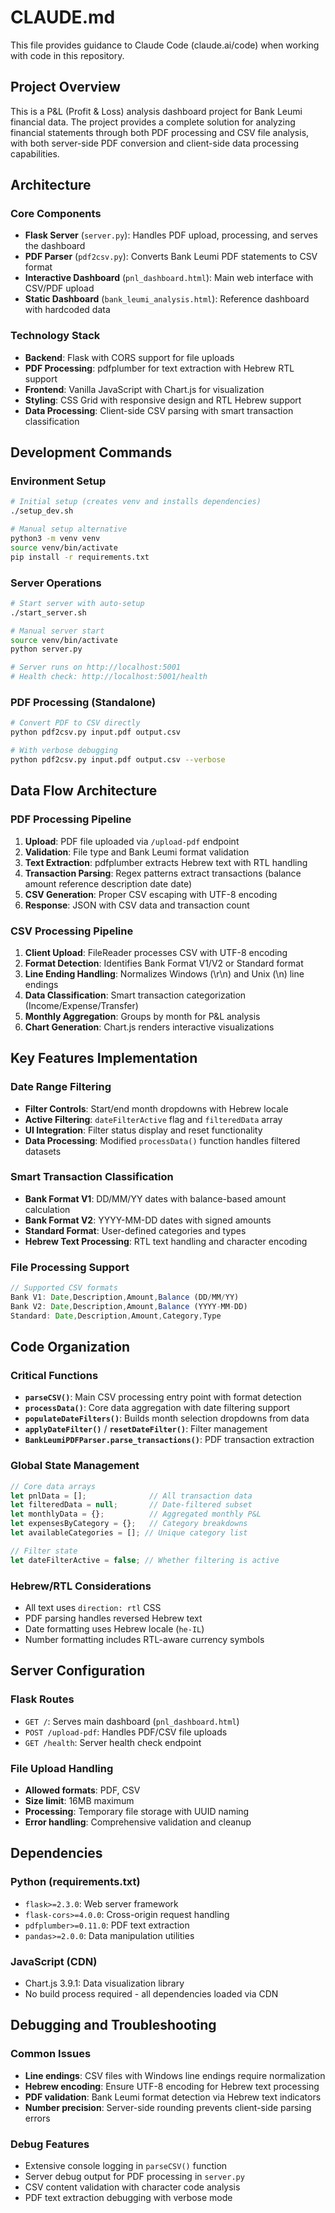 # CLAUDE.md

This file provides guidance to Claude Code (claude.ai/code) when working with code in this repository.

## Project Overview

This is a P&L (Profit & Loss) analysis dashboard project for Bank Leumi financial data. The project provides a complete solution for analyzing financial statements through both PDF processing and CSV file analysis, with both server-side PDF conversion and client-side data processing capabilities.

## Architecture

### Core Components
- **Flask Server** (`server.py`): Handles PDF upload, processing, and serves the dashboard
- **PDF Parser** (`pdf2csv.py`): Converts Bank Leumi PDF statements to CSV format
- **Interactive Dashboard** (`pnl_dashboard.html`): Main web interface with CSV/PDF upload
- **Static Dashboard** (`bank_leumi_analysis.html`): Reference dashboard with hardcoded data

### Technology Stack
- **Backend**: Flask with CORS support for file uploads
- **PDF Processing**: pdfplumber for text extraction with Hebrew RTL support
- **Frontend**: Vanilla JavaScript with Chart.js for visualization
- **Styling**: CSS Grid with responsive design and RTL Hebrew support
- **Data Processing**: Client-side CSV parsing with smart transaction classification

## Development Commands

### Environment Setup
```bash
# Initial setup (creates venv and installs dependencies)
./setup_dev.sh

# Manual setup alternative
python3 -m venv venv
source venv/bin/activate
pip install -r requirements.txt
```

### Server Operations
```bash
# Start server with auto-setup
./start_server.sh

# Manual server start
source venv/bin/activate
python server.py

# Server runs on http://localhost:5001
# Health check: http://localhost:5001/health
```

### PDF Processing (Standalone)
```bash
# Convert PDF to CSV directly
python pdf2csv.py input.pdf output.csv

# With verbose debugging
python pdf2csv.py input.pdf output.csv --verbose
```

## Data Flow Architecture

### PDF Processing Pipeline
1. **Upload**: PDF file uploaded via `/upload-pdf` endpoint
2. **Validation**: File type and Bank Leumi format validation
3. **Text Extraction**: pdfplumber extracts Hebrew text with RTL handling
4. **Transaction Parsing**: Regex patterns extract transactions (balance amount reference description date date)
5. **CSV Generation**: Proper CSV escaping with UTF-8 encoding
6. **Response**: JSON with CSV data and transaction count

### CSV Processing Pipeline
1. **Client Upload**: FileReader processes CSV with UTF-8 encoding
2. **Format Detection**: Identifies Bank Format V1/V2 or Standard format
3. **Line Ending Handling**: Normalizes Windows (\r\n) and Unix (\n) line endings
4. **Data Classification**: Smart transaction categorization (Income/Expense/Transfer)
5. **Monthly Aggregation**: Groups by month for P&L analysis
6. **Chart Generation**: Chart.js renders interactive visualizations

## Key Features Implementation

### Date Range Filtering
- **Filter Controls**: Start/end month dropdowns with Hebrew locale
- **Active Filtering**: `dateFilterActive` flag and `filteredData` array
- **UI Integration**: Filter status display and reset functionality
- **Data Processing**: Modified `processData()` function handles filtered datasets

### Smart Transaction Classification
- **Bank Format V1**: DD/MM/YY dates with balance-based amount calculation
- **Bank Format V2**: YYYY-MM-DD dates with signed amounts
- **Standard Format**: User-defined categories and types
- **Hebrew Text Processing**: RTL text handling and character encoding

### File Processing Support
```javascript
// Supported CSV formats
Bank V1: Date,Description,Amount,Balance (DD/MM/YY)
Bank V2: Date,Description,Amount,Balance (YYYY-MM-DD) 
Standard: Date,Description,Amount,Category,Type
```

## Code Organization

### Critical Functions
- **`parseCSV()`**: Main CSV processing entry point with format detection
- **`processData()`**: Core data aggregation with date filtering support  
- **`populateDateFilters()`**: Builds month selection dropdowns from data
- **`applyDateFilter()`** / **`resetDateFilter()`**: Filter management
- **`BankLeumiPDFParser.parse_transactions()`**: PDF transaction extraction

### Global State Management
```javascript
// Core data arrays
let pnlData = [];              // All transaction data
let filteredData = null;       // Date-filtered subset
let monthlyData = {};          // Aggregated monthly P&L
let expensesByCategory = {};   // Category breakdowns
let availableCategories = []; // Unique category list

// Filter state
let dateFilterActive = false; // Whether filtering is active
```

### Hebrew/RTL Considerations
- All text uses `direction: rtl` CSS
- PDF parsing handles reversed Hebrew text
- Date formatting uses Hebrew locale (`he-IL`)
- Number formatting includes RTL-aware currency symbols

## Server Configuration

### Flask Routes
- `GET /`: Serves main dashboard (`pnl_dashboard.html`)
- `POST /upload-pdf`: Handles PDF/CSV file uploads
- `GET /health`: Server health check endpoint

### File Upload Handling
- **Allowed formats**: PDF, CSV
- **Size limit**: 16MB maximum
- **Processing**: Temporary file storage with UUID naming
- **Error handling**: Comprehensive validation and cleanup

## Dependencies

### Python (requirements.txt)
- `flask>=2.3.0`: Web server framework
- `flask-cors>=4.0.0`: Cross-origin request handling  
- `pdfplumber>=0.11.0`: PDF text extraction
- `pandas>=2.0.0`: Data manipulation utilities

### JavaScript (CDN)
- Chart.js 3.9.1: Data visualization library
- No build process required - all dependencies loaded via CDN

## Debugging and Troubleshooting

### Common Issues
- **Line endings**: CSV files with Windows line endings require normalization
- **Hebrew encoding**: Ensure UTF-8 encoding for Hebrew text processing
- **PDF validation**: Bank Leumi format detection via Hebrew text indicators
- **Number precision**: Server-side rounding prevents client-side parsing errors

### Debug Features
- Extensive console logging in `parseCSV()` function
- Server debug output for PDF processing in `server.py`
- CSV content validation with character code analysis
- PDF text extraction debugging with verbose mode